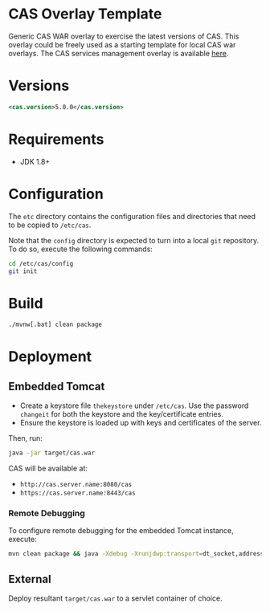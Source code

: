 CAS Overlay Template
============================

Generic CAS WAR overlay to exercise the latest versions of CAS. This overlay could be freely used as a starting template for local CAS war overlays. The CAS services management overlay is available [here](https://github.com/Jasig/cas-services-management-overlay).

# Versions
```xml
<cas.version>5.0.0</cas.version>
```

# Requirements
* JDK 1.8+

# Configuration

The `etc` directory contains the configuration files and directories that need to be copied to `/etc/cas`.

Note that the `config` directory is expected to turn into a local `git` repository. 
To do so, execute the following commands:

```bash
cd /etc/cas/config
git init
```

# Build

```bash
./mvnw[.bat] clean package
```

# Deployment

## Embedded Tomcat

- Create a keystore file `thekeystore` under `/etc/cas`. Use the password `changeit` for both the keystore and the key/certificate entries. 
- Ensure the keystore is loaded up with keys and certificates of the server. 

Then, run:

```bash
java -jar target/cas.war
```

CAS will be available at:

* `http://cas.server.name:8080/cas`
* `https://cas.server.name:8443/cas`

### Remote Debugging

To configure remote debugging for the embedded Tomcat instance, execute:

```bash
mvn clean package && java -Xdebug -Xrunjdwp:transport=dt_socket,address=5000,server=y,suspend=n -jar target/cas.war 
```

## External
Deploy resultant `target/cas.war`  to a servlet container of choice.

